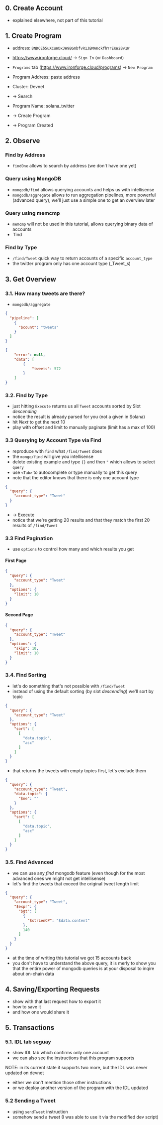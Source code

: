 ## 0. Create Account

- explained elsewhere, not part of this tutorial

## 1. Create Program

- address: `BNDCEb5uXCuWDxJW9BGmbfvR1JBMAKckfhYrEKW2Bv1W`
- https://www.ironforge.cloud/ -> `Sign In` (or `Dashboard`)
- `Programs` tab (https://www.ironforge.cloud/programs) -> `New Program`

- Program Address: paste address
- Cluster: Devnet
- -> Search

- Program Name: solana_twitter
- -> Create Program
- -> Program Created

## 2. Observe

### Find by Address
- `findOne` allows to search by address (we don't have one yet)

### Query using MongoDB
- `mongodb/find` allows querying accounts and helps us with intellisense
- `mongodb/aggregate` allows to run aggregation pipelines, more powerful (advanced query),
  we'll just use a simple one to get an overview later

### Query using memcmp

- `memcmp` will not be used in this tutorial, allows querying binary data of accounts
- `find

### Find by Type

- `/find/Tweet` quick way to return accounts of a specific `account_type`
- the twitter program only has one account type (_Tweet_s)

## 3. Get Overview

### 3.1. How many tweets are there?

- `mongodb/aggregate`

```json
{
  "pipeline": [
    {
      "$count": "tweets"
    }
  ]
}
```

```json
{
    "error": null,
    "data": [
        {
            "tweets": 572
        }
    ]
}
```

### 3.2. Find by Type

- just hitting `Execute` returns us all `Tweet` accounts sorted by Slot _descending_
- notice the result is already parsed for you (not a given in Solana)
- hit _Next_ to get the next 10
- play with offset and limit to manually paginate (limit has a max of 100)

### 3.3 Querying by Account Type via Find

- reproduce with `find` what `/find/Tweet` does
- the `mongo/find` will give you intellisense
- delete existing example and type `{}` and then `"` which allows to select `query`
- use `<Tab>` to autocomplete or type manually to get this query
- note that the editor knows that there is only one account type

```json
{
  "query": {
    "account_type": "Tweet"
  }
}
```

- -> Execute
- notice that we're getting 20 results and that they match the first 20 results of `/find/Tweet`


### 3.3 Find Pagination

- use `options` to control how many and which results you get

#### First Page

```json
{
  "query": {
    "account_type": "Tweet"
  },
  "options": {
    "limit": 10
  }
}
```

#### Second Page

```json
{
  "query": {
    "account_type": "Tweet"
  },
  "options": {
    "skip": 10,
    "limit": 10
  }
}
```

### 3.4. Find Sorting

- let's do something that's not possible with `/find/Tweet`
- instead of using the default sorting (by slot _descending_) we'll sort by topic

```json
{
  "query": {
    "account_type": "Tweet"
  },
  "options": {
    "sort": [
      [
        "data.topic",
        "asc"
      ]
    ]
  }
}
```

- that returns the tweets with empty topics first, let's exclude them

```json
{
  "query": {
    "account_type": "Tweet",
    "data.topic": {
      "$ne": ""
    }
  },
  "options": {
    "sort": [
      [
        "data.topic",
        "asc"
      ]
    ]
  }
}
```

### 3.5. Find Advanced

- we can use any _find_ mongodb feature (even though for the most advanced ones we might not
  get intellisense)
- let's find the tweets that exceed the original tweet length limit

```json
{
  "query": {
    "account_type": "Tweet",
    "$expr": {
      "$gt": [
        {
          "$strLenCP": "$data.content"
        },
        140
      ]
    }
  }
}
```

- at the time of writing this tutorial we got 15 accounts back
- you don't have to understand the above query, it is merly to show you that the entire power
  of mongodb queries is at your disposal to inqire about on-chain data

## 4. Saving/Exporting Requests

- show with that last request how to export it
- how to save it
- and how one would share it

## 5. Transactions

### 5.1. IDL tab seguay

- show IDL tab which confirms only one account
- we can also see the instructions that this program supports

NOTE: in its current state it supports two more, but the IDL was never updated on devnet
- either we don't mention those other instructions
- or we deploy another version of the program with the IDL updated

### 5.2 Sending a Tweet

- using `sendTweet` instruction
- somehow send a tweet (I was able to use it via the modified dev script)
